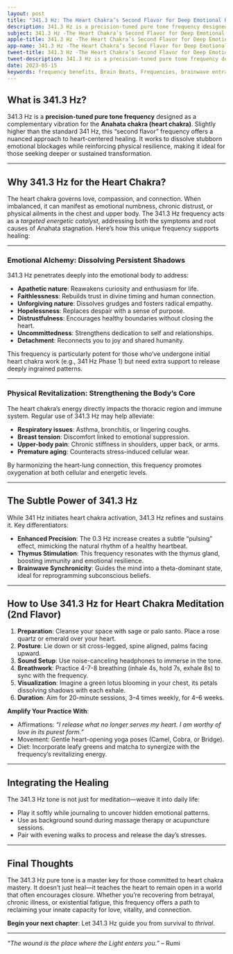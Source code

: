 ```yaml
---
layout: post
title: "341.3 Hz: The Heart Chakra’s Second Flavor for Deep Emotional Renewal"
description: 341.3 Hz is a precision-tuned pure tone frequency designed as a complementary vibration for the Anahata chakra (heart chakra)
subject: 341.3 Hz -The Heart Chakra’s Second Flavor for Deep Emotional Renewal
apple-title: 341.3 Hz -The Heart Chakra’s Second Flavor for Deep Emotional Renewal
app-name: 341.3 Hz -The Heart Chakra’s Second Flavor for Deep Emotional Renewal
tweet-title: 341.3 Hz -The Heart Chakra’s Second Flavor for Deep Emotional Renewal
tweet-description: 341.3 Hz is a precision-tuned pure tone frequency designed as a complementary vibration for the Anahata chakra (heart chakra)
date: 2023-05-15
keywords: frequency benefits, Brain Beats, Frequencies, brainwave entrainment, sound therapy, pure tone, 341.3 Hz, Heart Chakra
---    
```


## What is 341.3 Hz?  
341.3 Hz is a **precision-tuned pure tone frequency** designed as a complementary vibration for the **Anahata chakra (heart chakra)**. Slightly higher than the standard 341 Hz, this “second flavor” frequency offers a nuanced approach to heart-centered healing. It works to dissolve stubborn emotional blockages while reinforcing physical resilience, making it ideal for those seeking deeper or sustained transformation.

---

## Why 341.3 Hz for the Heart Chakra?  
The heart chakra governs love, compassion, and connection. When imbalanced, it can manifest as emotional numbness, chronic distrust, or physical ailments in the chest and upper body. The 341.3 Hz frequency acts as a *targeted energetic catalyst*, addressing both the symptoms and root causes of Anahata stagnation. Here’s how this unique frequency supports healing:

---

### **Emotional Alchemy: Dissolving Persistent Shadows**  
341.3 Hz penetrates deeply into the emotional body to address:  
- **Apathetic nature**: Reawakens curiosity and enthusiasm for life.  
- **Faithlessness**: Rebuilds trust in divine timing and human connection.  
- **Unforgiving nature**: Dissolves grudges and fosters radical empathy.  
- **Hopelessness**: Replaces despair with a sense of purpose.  
- **Distrustfulness**: Encourages healthy boundaries without closing the heart.  
- **Uncommittedness**: Strengthens dedication to self and relationships.  
- **Detachment**: Reconnects you to joy and shared humanity.  

This frequency is particularly potent for those who’ve undergone initial heart chakra work (e.g., 341 Hz Phase 1) but need extra support to release deeply ingrained patterns.

---

### **Physical Revitalization: Strengthening the Body’s Core**  
The heart chakra’s energy directly impacts the thoracic region and immune system. Regular use of 341.3 Hz may help alleviate:  
- **Respiratory issues**: Asthma, bronchitis, or lingering coughs.  
- **Breast tension**: Discomfort linked to emotional suppression.  
- **Upper-body pain**: Chronic stiffness in shoulders, upper back, or arms.  
- **Premature aging**: Counteracts stress-induced cellular wear.  

By harmonizing the heart-lung connection, this frequency promotes oxygenation at both cellular and energetic levels.

---

## The Subtle Power of 341.3 Hz  
While 341 Hz initiates heart chakra activation, 341.3 Hz refines and sustains it. Key differentiators:  
- **Enhanced Precision**: The 0.3 Hz increase creates a subtle “pulsing” effect, mimicking the natural rhythm of a healthy heartbeat.  
- **Thymus Stimulation**: This frequency resonates with the thymus gland, boosting immunity and emotional resilience.  
- **Brainwave Synchronicity**: Guides the mind into a theta-dominant state, ideal for reprogramming subconscious beliefs.  

---

## How to Use 341.3 Hz for Heart Chakra Meditation (2nd Flavor)  
1. **Preparation**: Cleanse your space with sage or palo santo. Place a rose quartz or emerald over your heart.  
2. **Posture**: Lie down or sit cross-legged, spine aligned, palms facing upward.  
3. **Sound Setup**: Use noise-canceling headphones to immerse in the tone.  
4. **Breathwork**: Practice 4-7-8 breathing (inhale 4s, hold 7s, exhale 8s) to sync with the frequency.  
5. **Visualization**: Imagine a green lotus blooming in your chest, its petals dissolving shadows with each exhale.  
6. **Duration**: Aim for 20-minute sessions, 3–4 times weekly, for 4–6 weeks.  

**Amplify Your Practice With**:  
- Affirmations: *“I release what no longer serves my heart. I am worthy of love in its purest form.”*  
- Movement: Gentle heart-opening yoga poses (Camel, Cobra, or Bridge).  
- Diet: Incorporate leafy greens and matcha to synergize with the frequency’s revitalizing energy.  

---

## Integrating the Healing  
The 341.3 Hz tone is not just for meditation—weave it into daily life:  
- Play it softly while journaling to uncover hidden emotional patterns.  
- Use as background sound during massage therapy or acupuncture sessions.  
- Pair with evening walks to process and release the day’s stresses.  

---

## Final Thoughts  
The 341.3 Hz pure tone is a master key for those committed to heart chakra mastery. It doesn’t just heal—it teaches the heart to remain open in a world that often encourages closure. Whether you’re recovering from betrayal, chronic illness, or existential fatigue, this frequency offers a path to reclaiming your innate capacity for love, vitality, and connection.  

**Begin your next chapter**: Let 341.3 Hz guide you from survival to *thrival*.  

---  
*“The wound is the place where the Light enters you.”* – Rumi  